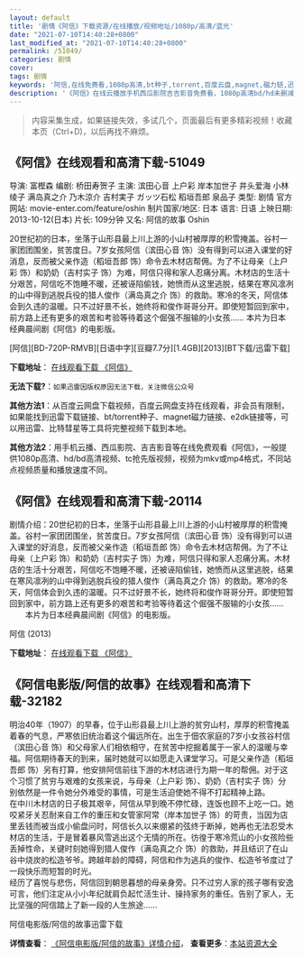 ```yaml
---
layout: default
title: '剧情《阿信》下载资源/在线播放/视频地址/1080p/高清/蓝光'
date: "2021-07-10T14:40:28+0800"
last_modified_at: "2021-07-10T14:40:28+0800"
permalink: /51049/
categories: 剧情
cover:
tags: 剧情
keywords: '阿信,在线免费看,1080p高清,bt种子,torrent,百度云盘,magnet,磁力链,迅雷下载资源'
description: '《阿信》在线云播放手机西瓜影院吉吉影音免费看，1080p高清bd/hd未删减完整版和tc抢先枪版，mkv/mp4格式，附带bt/torrent种子、magnet/磁力链、百度云盘、网盘资源迅雷下载链接'
---
```


>内容采集生成，如果链接失效，多试几个，页面最后有更多精彩视频！收藏本页（Ctrl+D)，以后再找不麻烦。


## 《阿信》在线观看和高清下载-51049

导演: 富樫森 编剧: 桥田寿贺子 主演: 滨田心音 上户彩 岸本加世子 井头爱海 小林绫子 满岛真之介 乃木涼介 吉村実子 ガッツ石松 稻垣吾郎 泉品子 类型: 剧情 官方网站: movie-enter.com/feature/oshin 制片国家/地区: 日本 语言: 日语 上映日期: 2013-10-12(日本) 片长: 109分钟 又名: 阿信的故事 Oshin

20世纪初的日本，坐落于山形县最上川上游的小山村被厚厚的积雪掩盖。谷村一家团团围坐，贫苦度日。7岁女孩阿信（滨田心音 饰）没有得到可以进入课堂的好消息，反而被父亲作造（稻垣吾郎 饰）命令去木材店帮佣。为了不让母亲（上户彩 饰）和奶奶（吉村实子 饰）为难，阿信只得和家人忍痛分离。木材店的生活十分艰苦，阿信吃不饱睡不暖，还被诬陷偷钱，她愤而从这里逃脱，结果在寒风凛冽的山中得到逃脱兵役的猎人俊作（满岛真之介 饰）的救助。寒冷的冬天，阿信体会到久违的温暖。只不过好景不长，她终将和俊作哥哥分开。即使短暂回到家中，前方路上还有更多的艰苦和考验等待着这个倔强不服输的小女孩…… 本片为日本经典晨间剧《阿信》的电影版。


[阿信][BD-720P-RMVB][日语中字][豆瓣7.7分][1.4GB][2013][BT下载/迅雷下载]

**下载地址**： [在线观看下载 《阿信》](https://www.btdx8.com/torrent/oshin_2013.html) 


**无法下载?**：`如果迅雷因版权原因无法下载，关注微信公众号 `

**其他方法1**：从百度云网盘下载视频，百度云网盘支持在线观看，非会员有限制，如果能找到迅雷下载链接、bt/torrent种子、magnet磁力链接、e2dk链接等，可以用迅雷、比特彗星等工具将完整视频下载到本地。

**其他方法2**：用手机云播、西瓜影院、吉吉影音等在线免费观看《阿信》，一般提供1080p高清、hd/bd高清视频、tc抢先版视频，视频为mkv或mp4格式，不同站点视频质量和播放速度不同。


## 《阿信》在线观看和高清下载-20114

剧情介绍：20世纪初的日本，坐落于山形县最上川上游的小山村被厚厚的积雪掩盖。谷村一家团团围坐，贫苦度日。7岁女孩阿信（滨田心音 饰）没有得到可以进入课堂的好消息，反而被父亲作造（稻垣吾郎 饰）命令去木材店帮佣。为了不让母亲（上户彩 饰）和奶奶（吉村实子 饰）为难，阿信只得和家人忍痛分离。木材店的生活十分艰苦，阿信吃不饱睡不暖，还被诬陷偷钱，她愤而从这里逃脱，结果在寒风凛冽的山中得到逃脱兵役的猎人俊作（满岛真之介 饰）的救助。寒冷的冬天，阿信体会到久违的温暖。只不过好景不长，她终将和俊作哥哥分开。即使短暂回到家中，前方路上还有更多的艰苦和考验等待着这个倔强不服输的小女孩……  　　本片为日本经典晨间剧《阿信》的电影版。


阿信 (2013)

**下载地址**： [在线观看下载 《阿信》](https://www.btbtdy.me/btdy/dy2008.html) 


## 《阿信电影版/阿信的故事》在线观看和高清下载-32182

明治40年（1907）的早春，位于山形县最上川上游的贫穷山村，厚厚的积雪掩盖着春的气息，严寒依旧统治着这个偏远所在。出生于佃农家庭的7岁小女孩谷村信（滨田心音 饰）和父母家人们相依相守，在贫苦中挖掘着属于一家人的温暖与幸福。阿信期待春天的到来，届时她就可以如愿走入课堂学习。可是父亲作造（稻垣吾郎 饰）另有打算，他安排阿信前往下游的木材店进行为期一年的帮佣。对于这个习惯了贫穷与艰难的女孩来说，与母亲（上户彩 饰）、奶奶（吉村实子 饰）分别依然是一件令她分外难受的事情，可是生活迫使她不得不打起精神上路。<br />在中川木材店的日子极其艰辛，阿信从早到晚不停忙碌，连饭也顾不上吃一口。她咬紧牙关忍耐来自工作的重压和女管家阿常（岸本加世子 饰）的苛责，当因为店里丢钱而被当成小偷盘问时，阿信长久以来绷紧的弦终于断掉，她再也无法忍受木材店的生活，于是冒着暴风雪逃出这个无情的所在。彷徨于寒冷荒山的小女孩险些丢掉性命，关键时刻她得到猎人俊作（满岛真之介 饰）的救助，并且结识了在山谷中烧炭的松造爷爷。跨越年龄的障碍，阿信和作为逃兵的俊作、松造爷爷度过了一段快乐而短暂的时光。<br />经历了喜悦与悲伤，阿信回到朝思暮想的母亲身旁。只不过穷人家的孩子哪有安逸可言，他们注定从小小年纪就肩负起忙活生计、操持家务的重任。告别了家人，无比坚强的阿信踏上了新一段的人生旅途&hellip;…


阿信电影版/阿信的故事迅雷下载

**详情查看**： [《阿信电影版/阿信的故事》详情介绍](/movie/32182/)， **查看更多**：[本站资源大全](/movie/t/all/)

